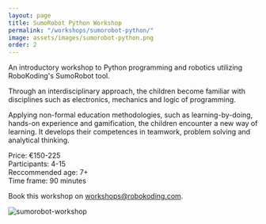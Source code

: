 ```yaml
---
layout: page
title: SumoRobot Python Workshop
permalink: "/workshops/sumorobot-python/"
image: assets/images/sumorobot-python.png
order: 2
---
```


An introductory workshop to Python programming and robotics utilizing RoboKoding's SumoRobot tool.

Through an interdisciplinary approach, the children become familiar with disciplines such as electronics, mechanics and logic of programming.

Applying non-formal education methodologies, such as learning-by-doing, hands-on experience and gamification, the children encounter a new way of learning. It develops their competences in teamwork, problem solving and analytical thinking.

Price: €150-225  
Participants: 4-15  
Reccommended age: 7+  
Time frame: 90 minutes

Book this workshop on [workshops@robokoding.com](#).

![sumorobot-workshop](../../../assets/images/sumorobot-python.png)

